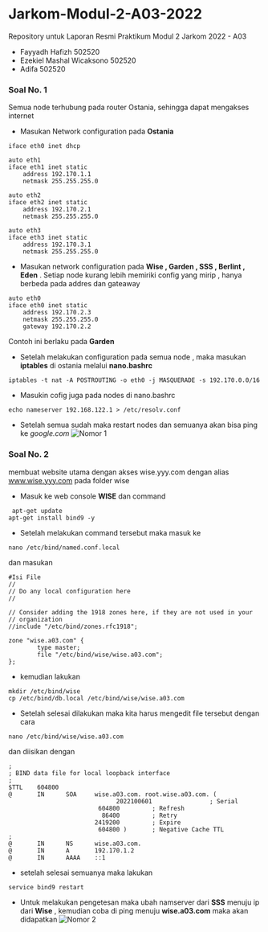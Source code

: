 # Jarkom-Modul-2-A03-2022
Repository untuk Laporan Resmi Praktikum Modul 2 Jarkom 2022 - A03
* Fayyadh Hafizh
  502520
* Ezekiel Mashal Wicaksono
  502520
* Adifa
  502520


### Soal No. 1
Semua node terhubung pada router Ostania, sehingga dapat mengakses internet 

- Masukan Network configuration pada **Ostania**

```auto eth0
iface eth0 inet dhcp

auto eth1
iface eth1 inet static
	address 192.170.1.1
	netmask 255.255.255.0

auto eth2
iface eth2 inet static
	address 192.170.2.1
	netmask 255.255.255.0

auto eth3
iface eth3 inet static
	address 192.170.3.1
	netmask 255.255.255.0
  ```
- Masukan network configuration pada  **Wise , Garden , SSS , Berlint , Eden** . Setiap node kurang lebih memiriki config yang mirip , hanya berbeda pada addres dan gateaway

```
auto eth0
iface eth0 inet static
	address 192.170.2.3
	netmask 255.255.255.0
	gateway 192.170.2.2
```
Contoh ini berlaku pada **Garden**

- Setelah melakukan configuration pada semua node , maka masukan **iptables** di ostania melalui **nano.bashrc**

```
iptables -t nat -A POSTROUTING -o eth0 -j MASQUERADE -s 192.170.0.0/16
```
- Masukin cofig juga pada nodes di nano.bashrc 

```
echo nameserver 192.168.122.1 > /etc/resolv.conf
```
- Setelah semua sudah maka restart nodes dan semuanya akan bisa ping ke *google.com*
![Nomor 1](https://i.ibb.co/ZmxwTrq/nomor-1.jpg)

### Soal No. 2
membuat website utama dengan akses wise.yyy.com dengan alias www.wise.yyy.com pada folder wise

- Masuk ke web console **WISE**
dan command
```
 apt-get update
apt-get install bind9 -y
```
- Setelah melakukan command tersebut maka masuk ke

```
nano /etc/bind/named.conf.local    
```
dan masukan
```                    
#Isi File
//
// Do any local configuration here
//

// Consider adding the 1918 zones here, if they are not used in your
// organization
//include "/etc/bind/zones.rfc1918";

zone "wise.a03.com" {
        type master;
        file "/etc/bind/wise/wise.a03.com";
};
```
- kemudian lakukan
```
mkdir /etc/bind/wise
cp /etc/bind/db.local /etc/bind/wise/wise.a03.com
```
- Setelah selesai dilakukan maka kita harus mengedit file tersebut dengan cara
```
nano /etc/bind/wise/wise.a03.com
```
dan diisikan dengan 
```
;
; BIND data file for local loopback interface
;
$TTL    604800
@       IN      SOA     wise.a03.com. root.wise.a03.com. (
                              2022100601                ; Serial
                         604800         ; Refresh
                          86400         ; Retry
                        2419200         ; Expire
                         604800 )       ; Negative Cache TTL
;
@       IN      NS      wise.a03.com.
@       IN      A       192.170.1.2
@       IN      AAAA    ::1
```
- setelah selesai semuanya maka lakukan 
```
service bind9 restart 
```
- Untuk melakukan pengetesan maka ubah namserver dari **SSS** menuju ip dari **Wise** , kemudian coba di ping menuju **wise.a03.com** maka akan didapatkan
![Nomor 2](https://i.ibb.co/zbbqZ66/2.jpg)
